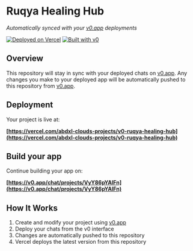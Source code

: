 # Ruqya Healing Hub

*Automatically synced with your [v0.app](https://v0.app) deployments*

[![Deployed on Vercel](https://img.shields.io/badge/Deployed%20on-Vercel-black?style=for-the-badge&logo=vercel)](https://vercel.com/abdxl-clouds-projects/v0-ruqya-healing-hub)
[![Built with v0](https://img.shields.io/badge/Built%20with-v0.app-black?style=for-the-badge)](https://v0.app/chat/projects/VyY86pYAlFn)

## Overview

This repository will stay in sync with your deployed chats on [v0.app](https://v0.app).
Any changes you make to your deployed app will be automatically pushed to this repository from [v0.app](https://v0.app).

## Deployment

Your project is live at:

**[https://vercel.com/abdxl-clouds-projects/v0-ruqya-healing-hub](https://vercel.com/abdxl-clouds-projects/v0-ruqya-healing-hub)**

## Build your app

Continue building your app on:

**[https://v0.app/chat/projects/VyY86pYAlFn](https://v0.app/chat/projects/VyY86pYAlFn)**

## How It Works

1. Create and modify your project using [v0.app](https://v0.app)
2. Deploy your chats from the v0 interface
3. Changes are automatically pushed to this repository
4. Vercel deploys the latest version from this repository